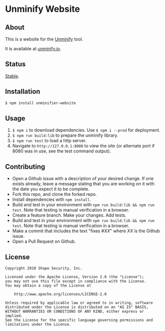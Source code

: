 # Unminify Website

## About

This is a website for the [Unminify](https://github.com/shapesecurity/unminify/) tool.

It is available at [unminify.io](http://unminify.io).

## Status

[Stable](http://nodejs.org/api/documentation.html#documentation_stability_index).

## Installation

```sh
$ npm install unminifier-website
```

## Usage

1. `$ npm i` to download dependencies. Use `$ npm i --prod` for deployment.
2. `$ npm run build:lib` to prepare the unminify library.
3. `$ npm run test` to load a http server.
4. Navigate to `http://127.0.0.1:8080` to view the site (or alternate port if 8080 was in use, see the test command output).

## Contributing

* Open a Github issue with a description of your desired change. If one exists already, leave a message stating that you are working on it with the date you expect it to be complete.
* Fork this repo, and clone the forked repo.
* Install dependencies with `npm install`.
* Build and test in your environment with `npm run build:lib && npm run test`. Note that testing is manual verification in a browser.
* Create a feature branch. Make your changes. Add tests.
* Build and test in your environment with `npm run build:lib && npm run test`. Note that testing is manual verification in a browser.
* Make a commit that includes the text "fixes #*XX*" where *XX* is the Github issue.
* Open a Pull Request on Github.

## License

    Copyright 2018 Shape Security, Inc.

    Licensed under the Apache License, Version 2.0 (the "License");
    you may not use this file except in compliance with the License.
    You may obtain a copy of the License at

        http://www.apache.org/licenses/LICENSE-2.0

    Unless required by applicable law or agreed to in writing, software
    distributed under the License is distributed on an "AS IS" BASIS,
    WITHOUT WARRANTIES OR CONDITIONS OF ANY KIND, either express or implied.
    See the License for the specific language governing permissions and
    limitations under the License.
